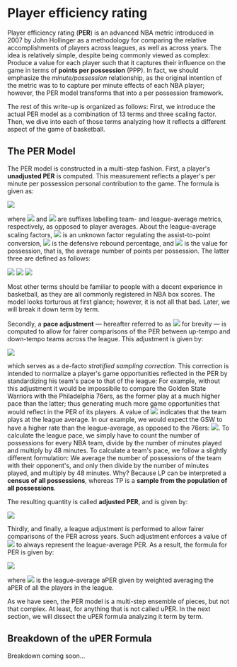 # Player efficiency rating

Player efficiency rating (**PER**) is an advanced NBA metric introduced in 2007 by John Hollinger as a methodology for comparing the relative accomplishments of players across leagues, as well as across years. The idea is relatively simple, despite being commonly viewed as complex: Produce a value for each player such that it captures their influence on the game in terms of **points per possession** (PPP). In fact, we should emphasize the _minute/possession_ relationship, as the original intention of the metric was to to capture per minute effects of each NBA player; however, the PER model transforms that into a per possession framework.

The rest of this write-up is organized as follows: First, we introduce the actual PER model as a combination of 13 terms and three scaling factor. Then, we dive into each of those terms analyzing how it reflects a different aspect of the game of basketball.

## The PER Model

The PER model is constructed in a multi-step fashion. First, a player's **unadjusted PER** is computed. This measurement reflects a player's per minute per possession personal contribution to the game. The formula is given as:

<img src="https://render.githubusercontent.com/render/math?math=\begin{align} \text{uPER} =%26 \dfrac{(1) - (2) %2B (3)}{\text{Min}} \notag \\ \\ \\ \\ (1) =%26 3\text{PM} %2B \dfrac{2}{3}\text{Ast} %2B \left(2 - f \dfrac{\text{Ast}_{tm}}{\text{FGM}_{tm}}\right)\text{FGM} %2B \dfrac{1}{2}\text{FTM} \left(2 - \dfrac{1}{3}\dfrac{\text{Ast}_{tm}}{\text{FGM}_{tm}} \right) \\ \\ (2) =%26 \dfrac{\text{PF}}{\text{PF}_{lg}}\text{FTM}_{lg} \\ \\ (3) =%26 v\left( (\text{Reb} - \text{OReb}) %2B d\text{OReb} -\text{TO} -d\left( \text{FGA} - \text{FGM} \right) -0.44(0.44 %2B 0.56d)(\text{FTA} - \text{FTM}) %2B \text{Stl} %2B d\text{Blk} %2B 0.44 \text{FTA}_{lg} \dfrac{\text{PF}}{\text{PF}_{lg}} \right) \end{align}">

where <img src="https://render.githubusercontent.com/render/math?math=tm"> and <img src="https://render.githubusercontent.com/render/math?math=lg"> are suffixes labelling team- and league-average metrics, respectively, as opposed to player averages. About the league-average scaling factors, <img src="https://render.githubusercontent.com/render/math?math=f"> is an unknown factor regulating the assist-to-point conversion, <img src="https://render.githubusercontent.com/render/math?math=d"> is the defensive rebound percentage, and <img src="https://render.githubusercontent.com/render/math?math=v"> is the value for possession, that is, the average number of points per possession. The latter three are defined as follows:

<img src="https://render.githubusercontent.com/render/math?math=f = \dfrac{2}{3} - \left( 0.25 \dfrac{\text{Ast}_{lg}}{\text{FGM}_{lg}} \dfrac{\text{FTM}_{lg}}{\text{FGM}_{lg}}  \right)">
 
<img src="https://render.githubusercontent.com/render/math?math=v = \dfrac{\text{Pts}_{lg}}{\text{FGA}_{lg} - \text{OReb}_{lg} %2B \text{TO}_{lg} %2B 0.44 \text{FTA}_{lg}}">

<img src="https://render.githubusercontent.com/render/math?math=d = \dfrac{\text{DReb}_{lg}}{\text{Reb}_{lg}}">

Most other terms should be familiar to people with a decent experience in basketball, as they are all commonly registered in NBA box scores. The model looks torturous at first glance; however, it is not all that bad. Later, we will break it down term by term.

Secondly, a **pace adjustment** &mdash; hereafter referred to as <img src="https://render.githubusercontent.com/render/math?math=\gamma"> for brevity &mdash; is computed to allow for fairer comparisons of the PER between up-tempo and down-tempo teams across the league. This adjustment is given by:

<img src="https://render.githubusercontent.com/render/math?math=\gamma = \dfrac{\text{Pace}_{lg}}{\text{Pace}_{tm}}">

which serves as a de-facto *stratified sampling correction*. This correction is intended to normalize a player's game opportunities reflected in the PER by standardizing his team's pace to that of the league: For example, without this adjustment it would be impossibile to compare the Golden State Warriors with the Philadelphia 76ers, as the former play at a much higher pace than the latter; thus generating much more game opportunities that would reflect in the PER of its players. A value of <img src="https://render.githubusercontent.com/render/math?math=1"> indicates that the team plays at the league average. In our example, we would expect the GSW to have a higher rate than the league-average, as opposed to the 76ers: <img src="https://render.githubusercontent.com/render/math?math=\gamma_{\text{GSW}} > 1 > \gamma_{\text{76ers}}">. To calculate the league pace, we simply have to count the number of possessions for every NBA team, divide by the number of minutes played and multiply by 48 minutes. To calculate a team's pace, we follow a slightly different formulation: We average the number of possessions of the team with their opponent's, and only then divide by the number of minutes played, and multiply by 48 minutes. Why? Because LP can be interpreted a **census of all possessions**, whereas TP is a **sample from the population of all possessions**.

The resulting quantity is called **adjusted PER**, and is given by:

<img src="https://render.githubusercontent.com/render/math?math=\text{aPER} = \text{uPER} * \gamma">

Thirdly, and finally, a league adjustment is performed to allow fairer comparisons of the PER across years. Such adjustment enforces a value of <img src="https://render.githubusercontent.com/render/math?math=15"> to always represent the league-average PER. As a result, the formula for PER is given by:

<img src="https://render.githubusercontent.com/render/math?math=\text{PER} = \text{aPER} \dfrac{15}{\text{aPER}_{lg}}">

where <img src="https://render.githubusercontent.com/render/math?math=\text{aPER}_{lg}"> is the league-average aPER given by weighted averaging the aPER of all the players in the league.

As we have seen, the PER model is a multi-step ensemble of pieces, but not that complex. At least, for anything that is not called uPER. In the next section, we will dissect the uPER formula analyzing it term by term.

## Breakdown of the uPER Formula

Breakdown coming soon...
<!-- https://squared2020.com/2017/09/01/breaking-down-player-efficiency-rating/ -->
